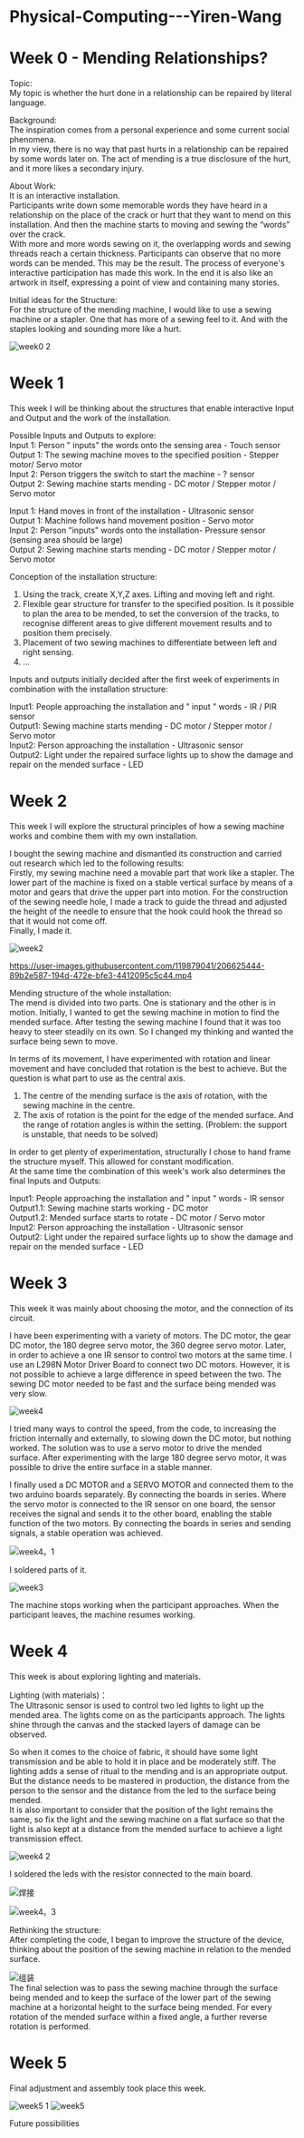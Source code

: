 # Physical-Computing---Yiren-Wang
# Week 0 - Mending Relationships?   
Topic:  
My topic is whether the hurt done in a relationship can be repaired by literal language. 

Background:  
The inspiration comes from a personal experience and some current social phenomena.  
In my view, there is no way that past hurts in a relationship can be repaired by some words later on. The act of mending is a true disclosure of the hurt, and it more likes a secondary injury.  

About Work:  
It is an interactive installation.  
Participants write down some memorable words they have heard in a relationship on the place of the crack or hurt that they want to mend on this installation. And then the machine starts to moving and sewing the “words” over the crack.  
With more and more words sewing on it, the overlapping words and sewing threads reach a certain thickness. Participants can observe that no more words can be mended. This may be the result. The process of everyone's interactive participation has made this work. In the end it is also like an artwork in itself, expressing a point of view and containing many stories.

Initial ideas for the Structure:  
For the structure of the mending machine, I would like to use a sewing machine or a stapler. One that has more of a sewing feel to it. And with the staples looking and sounding more like a hurt.  

![week0 2](https://user-images.githubusercontent.com/119879041/206622711-4c3d4c89-094c-4eb7-8f06-1b0602e82517.jpg)

  
   
# Week 1
This week I will be thinking about the structures that enable interactive Input and Output and the work of the installation.  

Possible Inputs and Outputs to explore:  
Input 1:  Person " inputs" the words onto the sensing area - Touch sensor  
Output 1:  The sewing machine moves to the specified position - Stepper motor/ Servo motor  
Input 2:  Person triggers the switch to start the machine - ? sensor  
Output 2:  Sewing machine starts mending - DC motor / Stepper motor / Servo motor  


Input 1:  Hand moves in front of the installation - Ultrasonic sensor  
Output 1:  Machine follows hand movement position - Servo motor  
Input 2:  Person "inputs" words onto the installation- Pressure sensor (sensing area should be large)  
Output 2:  Sewing machine starts mending - DC motor / Stepper motor / Servo motor  
  
  
Conception of the installation structure:  
1. Using the track, create X,Y,Z axes. Lifting and moving left and right.
2. Flexible gear structure for transfer to the specified position. Is it possible to plan the area to be mended, to set the conversion of the tracks, to recognise different areas to give different movement results and to position them precisely.
3. Placement of two sewing machines to differentiate between left and right sensing.
4. ...

Inputs and outputs initially decided after the first week of experiments in combination with the installation structure:  

Input1: People approaching the installation and " input " words - IR / PIR sensor  
Output1: Sewing machine starts mending - DC motor / Stepper motor / Servo motor  
Input2: Person approaching the installation - Ultrasonic sensor  
Output2: Light under the repaired surface lights up to show the damage and repair on the mended surface - LED  




# Week 2  
This week I will explore the structural principles of how a sewing machine works and combine them with my own installation. 
  
I bought the sewing machine and dismantled its construction and carried out research which led to the following results:  
Firstly, my sewing machine need a movable part that work like a stapler. The lower part of the machine is fixed on a stable vertical surface by means of a motor and gears that drive the upper part into motion. For the construction of the sewing needle hole, I made a track to guide the thread and adjusted the height of the needle to ensure that the hook could hook the thread so that it would not come off.  
Finally, I made it.  

![week2](https://user-images.githubusercontent.com/119879041/206621432-28a9a8af-09f9-43c5-b372-ac5fc1d5de08.jpg) 

https://user-images.githubusercontent.com/119879041/206625444-89b2e587-194d-472e-bfe3-4412095c5c44.mp4

Mending structure of the whole installation:  
The mend is divided into two parts. One is stationary and the other is in motion. Initially, I wanted to get the sewing machine in motion to find the mended surface. After testing the sewing machine I found that it was too heavy to steer steadily on its own. So I changed my thinking and wanted the surface being sewn to move.  

In terms of its movement, I have experimented with rotation and linear movement and have concluded that rotation is the best to achieve. But the question is what part to use as the central axis.  
1. The centre of the mending surface is the axis of rotation, with the sewing machine in the centre. 
2. The axis of rotation is the point for the edge of the mended surface. And the range of rotation angles is within the setting. (Problem: the support is unstable, that needs to be solved)  


In order to get plenty of experimentation, structurally I chose to hand frame the structure myself. This allowed for constant modification.  
At the same time the combination of this week's work also determines the final Inputs and Outputs:  

Input1: People approaching the installation and " input " words - IR sensor  
Output1.1: Sewing machine starts working - DC motor   
Output1.2: Mended surface starts to rotate - DC motor / Servo motor  
Input2: Person approaching the installation - Ultrasonic sensor   
Output2: Light under the repaired surface lights up to show the damage and repair on the mended surface - LED  



# Week 3
This week it was mainly about choosing the motor, and the connection of its circuit.  
  
I have been experimenting with a variety of motors. The DC motor, the gear DC motor, the 180 degree servo motor, the 360 degree servo motor. 
Later, in order to achieve a one IR sensor to control two motors at the same time. I use an L298N Motor Driver Board to connect two DC motors. However, it is not possible to achieve a large difference in speed between the two. The sewing DC motor needed to be fast and the surface being mended was very slow.  

![week4](https://user-images.githubusercontent.com/119879041/206632161-3b122134-96f6-4273-a9ac-f04cabb28f77.jpg)

I tried many ways to control the speed, from the code, to increasing the friction internally and externally, to slowing down the DC motor, but nothing worked. The solution was to use a servo motor to drive the mended surface. After experimenting with the large 180 degree servo motor, it was possible to drive the entire surface in a stable manner.  

I finally used a DC MOTOR and a SERVO MOTOR and connected them to the two arduino boards separately. By connecting the boards in series. Where the servo motor is connected to the IR sensor on one board, the sensor receives the signal and sends it to the other board, enabling the stable function of the two motors.
By connecting the boards in series and sending signals, a stable operation was achieved.

![week4。1](https://user-images.githubusercontent.com/119879041/206634198-22210ae8-abd0-4eff-9495-33b1f07bcb65.jpg)  

I soldered parts of it.  

![week3](https://user-images.githubusercontent.com/119879041/206686214-caab1245-4d51-45b3-965c-fb6a5d365d59.jpg)


The machine stops working when the participant approaches. When the participant leaves, the machine resumes working.

# Week 4
This week is about exploring lighting and materials.  
  
Lighting (with materials)：  
The Ultrasonic sensor is used to control two led lights to light up the mended area. The lights come on as the participants approach. The lights shine through the canvas and the stacked layers of damage can be observed.  

So when it comes to the choice of fabric, it should have some light transmission and be able to hold it in place and be moderately stiff. The lighting adds a sense of ritual to the mending and is an appropriate output. But the distance needs to be mastered in production, the distance from the person to the sensor and the distance from the led to the surface being mended.  
It is also important to consider that the position of the light remains the same, so fix the light and the sewing machine on a flat surface so that the light is also kept at a distance from the mended surface to achieve a light transmission effect.  

![week4 2](https://user-images.githubusercontent.com/119879041/206681626-6913c636-7971-4ca2-8100-f5061cdf0190.jpg)  

I soldered the leds with the resistor connected to the main board.

![焊接](https://user-images.githubusercontent.com/119879041/206687474-389c1c3e-016a-4069-bcdc-f8ba90466bdd.jpg)

![week4。3](https://user-images.githubusercontent.com/119879041/206686703-adb30419-34c3-492b-9e2b-534a4074beb7.jpg)

Rethinking the structure:  
After completing the code, I began to improve the structure of the device, thinking about the position of the sewing machine in relation to the mended surface.   

![组装](https://user-images.githubusercontent.com/119879041/206689807-8553ac04-72ae-4e81-a8e1-a4581bafad0f.jpg)  
The final selection was to pass the sewing machine through the surface being mended and to keep the surface of the lower part of the sewing machine at a horizontal height to the surface being mended. For every rotation of the mended surface within a fixed angle, a further reverse rotation is performed.



# Week 5  
Final adjustment and assembly took place this week.



![week5 1](https://user-images.githubusercontent.com/119879041/206689833-bbd2e949-e99b-43b8-b885-7b39346157c7.jpg)
![week5](https://user-images.githubusercontent.com/119879041/206687848-0d8c06db-ac83-4baa-98e0-3b9546e94eef.jpg)  


Future possibilities

